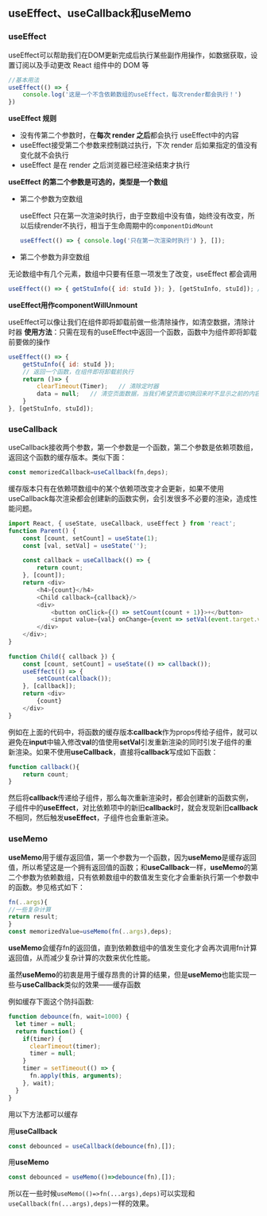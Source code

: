 ## useEffect、useCallback和useMemo

### useEffect

useEffect可以帮助我们在DOM更新完成后执行某些副作用操作，如数据获取，设置订阅以及手动更改 React 组件中的 DOM 等

```javascript
//基本用法
useEffect(() => {
    console.log('这是一个不含依赖数组的useEffect，每次render都会执行！')
})
```

**useEffect 规则**

- 没有传第二个参数时，在**每次 render 之后**都会执行 useEffect中的内容
- useEffect接受第二个参数来控制跳过执行，下次 render 后如果指定的值没有变化就不会执行
- useEffect 是在 render 之后浏览器已经渲染结束才执行

**useEffect 的第二个参数是可选的，类型是一个数组**

- 第二个参数为空数组

  useEffect 只在第一次渲染时执行，由于空数组中没有值，始终没有改变，所以后续render不执行，相当于生命周期中的`componentDidMount`

  ```javascript
  useEffect(() => { console.log('只在第一次渲染时执行') }, []); 
  ```

  

- 第二个参数为非空数组

无论数组中有几个元素，数组中只要有任意一项发生了改变，useEffect 都会调用

```javascript
useEffect(() => { getStuInfo({ id: stuId }); }, [getStuInfo, stuId]); //getStuInfo或者stuId改变时调用getStuInfo函数
```

**useEffect用作componentWillUnmount**

useEffect可以像让我们在组件即将卸载前做一些清除操作，如清空数据，清除计时器
**使用方法**：只需在现有的useEffect中返回一个函数，函数中为组件即将卸载前要做的操作

```javascript
useEffect(() => { 
    getStuInfo({ id: stuId }); 
    // 返回一个函数，在组件即将卸载前执行
    return ()=> {
        clearTimeout(Timer);   // 清除定时器
        data = null;   // 清空页面数据，当我们希望页面切换回来时不显示之前的内容时在组件卸载前清空数据，常用于搜索页面，切回时显示空内容，需重新搜索
    }
}, [getStuInfo, stuId]); 
```

### useCallback

useCallback接收两个参数，第一个参数是一个函数，第二个参数是依赖项数组，返回这个函数的缓存版本。类似下面：

```javascript
const memorizedCallback=useCallback(fn,deps);
```

缓存版本只有在依赖项数组中的某个依赖项改变才会更新，如果不使用useCallback每次渲染都会创建新的函数实例，会引发很多不必要的渲染，造成性能问题。

```javascript
import React, { useState, useCallback, useEffect } from 'react';
function Parent() {
    const [count, setCount] = useState(1);
    const [val, setVal] = useState('');
 
    const callback = useCallback(() => {
        return count;
    }, [count]);
    return <div>
        <h4>{count}</h4>
        <Child callback={callback}/>
        <div>
            <button onClick={() => setCount(count + 1)}>+</button>
            <input value={val} onChange={event => setVal(event.target.value)}/>
        </div>
    </div>;
}
 
function Child({ callback }) {
    const [count, setCount] = useState(() => callback());
    useEffect(() => {
        setCount(callback());
    }, [callback]);
    return <div>
        {count}
    </div>
}
```

例如在上面的代码中，将函数的缓存版本**callback**作为props传给子组件，就可以避免在**input**中输入修改**val**的值使用**setVal**引发重新渲染的同时引发子组件的重新渲染。如果不使用**useCallback**，直接将**callback**写成如下函数：

```javascript
function callback(){
    return count;
}
```

然后将**callback**传递给子组件，那么每次重新渲染时，都会创建新的函数实例，子组件中的**useEffect**，对比依赖项中的新旧**callback**时，就会发现新旧**callback**不相同，然后触发**useEffect**，子组件也会重新渲染。

### useMemo

**useMemo**用于缓存返回值，第一个参数为一个函数，因为**useMemo**是缓存返回值，所以希望这是一个拥有返回值的函数；和**useCallback**一样，**useMemo**的第二个参数为依赖数组，只有依赖数组中的数值发生变化才会重新执行第一个参数中的函数。参见格式如下：

```javascript
fn(..args){
//一些复杂计算
return result;
}
const memorizedValue=useMemo(fn(..args),deps);
```

**useMemo**会缓存fn的返回值，直到依赖数组中的值发生变化才会再次调用fn计算返回值，从而减少复杂计算的次数来优化性能。

虽然**useMemo**的初衷是用于缓存昂贵的计算的结果，但是**useMemo**也能实现一些与**useCallback**类似的效果——缓存函数

例如缓存下面这个防抖函数:

```javascript
function debounce(fn, wait=1000) {
  let timer = null;
  return function() {
    if(timer) {
      clearTimeout(timer);
      timer = null;
    }
    timer = setTimeout(() => {
      fn.apply(this, arguments);
    }, wait);
  }
}
```

用以下方法都可以缓存

用**useCallback**

```javascript
const debounced = useCallback(debounce(fn),[]);
```

用**useMemo**

```javascript
const debounced = useMemo(()=>debounce(fn),[]);
```

所以在一些时候`useMemo(()=>fn(...args),deps)`可以实现和`useCallback(fn(...args),deps)`一样的效果。
